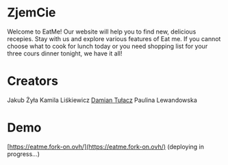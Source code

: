 # ZjemCie

Welcome to EatMe! Our website will help you to find new, delicious recepies. Stay with us and explore various features of Eat me. If you cannot choose what to cook for lunch today or you need shopping list for your three cours dinner tonight, we have it all!

# Creators

Jakub Żyła
Kamila Liśkiewicz
[Damian Tułacz](https://www.linkedin.com/in/damiant94/)
Paulina Lewandowska

# Demo

[https://eatme.fork-on.ovh/](https://eatme.fork-on.ovh/) (deploying in progress...)

